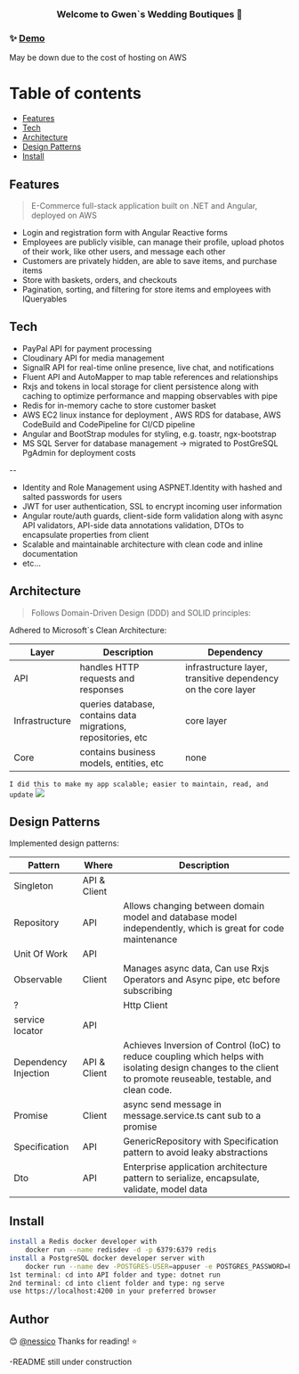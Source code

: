 <h3 align="center">Welcome to Gwen`s  Wedding Boutiques 👋</h3>

### ✨ [Demo](http://gwenecbl1.us-east-2.elasticbeanstalk.com)

May be down due to the cost of hosting on AWS

# Table of contents

- [Features](#Features)
- [Tech](#Tech)
- [Architecture](#Architecture)
- [Design Patterns](#Design-Patterns)
- [Install](#Install)

## Features

> E-Commerce full-stack application built on .NET and Angular, deployed on AWS

- Login and registration form with Angular Reactive forms
- Employees are publicly visible, can manage their profile, upload photos of their work, like other users, and message each other
- Customers are privately hidden, are able to save items, and purchase items
- Store with baskets, orders, and checkouts
- Pagination, sorting, and filtering for store items and employees with IQueryables

## Tech

- PayPal API for payment processing
- Cloudinary API for media management
- SignalR API for real-time online presence, live chat, and notifications
- Fluent API and AutoMapper to map table references and relationships
- Rxjs and tokens in local storage for client persistence along with caching to optimize performance and mapping observables with pipe
- Redis for in-memory cache to store customer basket
- AWS EC2 linux instance for deployment , AWS RDS for database, AWS CodeBuild and CodePipeline for CI/CD pipeline
- Angular and BootStrap modules for styling, e.g. toastr, ngx-bootstrap
- MS SQL Server for database management -> migrated to PostGreSQL PgAdmin for deployment costs

--

- Identity and Role Management using ASPNET.Identity with hashed and salted passwords for users
- JWT for user authentication, SSL to encrypt incoming user information
- Angular route/auth guards, client-side form validation along with async API validators, API-side data annotations validation, DTOs to encapsulate properties from client
- Scalable and maintainable architecture with clean code and inline documentation
- etc...

## Architecture

> Follows Domain-Driven Design (DDD) and SOLID principles:

Adhered to Microsoft`s Clean Architecture:

| Layer          | Description                                                   | Dependency                                                    |
| -------------- | ------------------------------------------------------------- | ------------------------------------------------------------- |
| API            | handles HTTP requests and responses                           | infrastructure layer, transitive dependency on the core layer |
| Infrastructure | queries database, contains data migrations, repositories, etc | core layer                                                    |
| Core           | contains business models, entities, etc                       | none                                                          |

`I did this to make my app scalable; easier to maintain, read, and update`
![](https://docs.microsoft.com/en-us/dotnet/architecture/modern-web-apps-azure/media/image5-7.png)

## Design Patterns

Implemented design patterns:

| Pattern             |Where  | Description                                                                  | 
| --------------------| -| ---------------------------------------------------------------------------- |
| Singleton            | API & Client| |
| Repository           |  API |Allows changing between domain model and database model independently, which is great for code maintenance|
| Unit Of Work         | API                                                                          ||
| Observable           | Client  |Manages async data, Can use Rxjs Operators and Async pipe, etc  before subscribing|
| ?                    |                        |Http Client|
| service locator      | API    ||
| Dependency Injection | API & Client                                                               |Achieves Inversion of Control (IoC) to reduce coupling which helps with isolating design changes to the client to promote reuseable, testable, and clean code.|
| Promise              |  Client   | async send message in message.service.ts cant sub to a promise|
| Specification        | API|GenericRepository with Specification pattern to avoid leaky abstractions|
| Dto        |    API   |Enterprise application architecture pattern to serialize, encapsulate, validate, model data  |

## Install

```sh
install a Redis docker developer with
	docker run --name redisdev -d -p 6379:6379 redis
install a PostgreSQL docker developer server with
	docker run --name dev -POSTGRES-USER=appuser -e POSTGRES_PASSWORD=PA$$W0RD -p 5432:5432 -d postgres
1st terminal: cd into API folder and type: dotnet run
2nd terminal: cd into client folder and type: ng serve
use https://localhost:4200 in your preferred browser

```

## Author

😊 [@nessico](https://github.com/nessico)
Thanks for reading! ⭐️

-README still under construction
